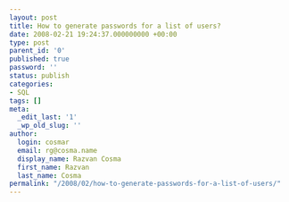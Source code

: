 ```yaml
---
layout: post
title: How to generate passwords for a list of users?
date: 2008-02-21 19:24:37.000000000 +00:00
type: post
parent_id: '0'
published: true
password: ''
status: publish
categories:
- SQL
tags: []
meta:
  _edit_last: '1'
  _wp_old_slug: ''
author:
  login: cosmar
  email: rg@cosma.name
  display_name: Razvan Cosma
  first_name: Razvan
  last_name: Cosma
permalink: "/2008/02/how-to-generate-passwords-for-a-list-of-users/"
---
```


